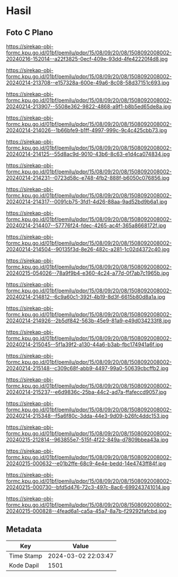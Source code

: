 # Hasil

## Foto C Plano

https://sirekap-obj-formc.kpu.go.id/01bf/pemilu/pdpr/15/08/09/20/08/1508092008002-20240216-152014--a22f3825-0ecf-409e-93dd-4fe42220f4d8.jpg

https://sirekap-obj-formc.kpu.go.id/01bf/pemilu/pdpr/15/08/09/20/08/1508092008002-20240214-213708--e157328a-600e-49a6-8c08-58d37151c693.jpg

https://sirekap-obj-formc.kpu.go.id/01bf/pemilu/pdpr/15/08/09/20/08/1508092008002-20240214-213907--5508e362-9822-4868-a9f1-b8b5ed65de8a.jpg

https://sirekap-obj-formc.kpu.go.id/01bf/pemilu/pdpr/15/08/09/20/08/1508092008002-20240214-214026--1b66bfe9-b1ff-4997-999c-9c4c425cbb73.jpg

https://sirekap-obj-formc.kpu.go.id/01bf/pemilu/pdpr/15/08/09/20/08/1508092008002-20240214-214125--55d8ac9d-9010-43b6-8c63-e1d4ca074834.jpg

https://sirekap-obj-formc.kpu.go.id/01bf/pemilu/pdpr/15/08/09/20/08/1508092008002-20240214-214231--0723d58c-e748-4fb2-888f-b6050c076856.jpg

https://sirekap-obj-formc.kpu.go.id/01bf/pemilu/pdpr/15/08/09/20/08/1508092008002-20240214-214317--0091cb75-3fd1-4d26-88aa-9ad52bd9b6a1.jpg

https://sirekap-obj-formc.kpu.go.id/01bf/pemilu/pdpr/15/08/09/20/08/1508092008002-20240214-214407--57776f24-fdec-4265-ac4f-365a8668172f.jpg

https://sirekap-obj-formc.kpu.go.id/01bf/pemilu/pdpr/15/08/09/20/08/1508092008002-20240214-214504--90135f3d-8e26-482c-a281-1c02d4372c40.jpg

https://sirekap-obj-formc.kpu.go.id/01bf/pemilu/pdpr/15/08/09/20/08/1508092008002-20240215-054026--78a9f9b4-e360-4c24-a77d-0f7ab7c1965b.jpg

https://sirekap-obj-formc.kpu.go.id/01bf/pemilu/pdpr/15/08/09/20/08/1508092008002-20240214-214812--6c9a60c1-392f-4b19-8d3f-6615b80d8a1a.jpg

https://sirekap-obj-formc.kpu.go.id/01bf/pemilu/pdpr/15/08/09/20/08/1508092008002-20240214-214926--2b5df842-563b-45e9-81a9-e49d034233f8.jpg

https://sirekap-obj-formc.kpu.go.id/01bf/pemilu/pdpr/15/08/09/20/08/1508092008002-20240214-215045--5f1a39f2-a130-44a6-b3ab-fbc174941a6f.jpg

https://sirekap-obj-formc.kpu.go.id/01bf/pemilu/pdpr/15/08/09/20/08/1508092008002-20240214-215148--c309c68f-abb9-4497-99a0-50639cbcffb2.jpg

https://sirekap-obj-formc.kpu.go.id/01bf/pemilu/pdpr/15/08/09/20/08/1508092008002-20240214-215237--e6d9836c-25ba-44c2-ad7a-ffafeccd9057.jpg

https://sirekap-obj-formc.kpu.go.id/01bf/pemilu/pdpr/15/08/09/20/08/1508092008002-20240214-215348--f5a6f80c-3dda-44e3-9d09-b26fc4ddc153.jpg

https://sirekap-obj-formc.kpu.go.id/01bf/pemilu/pdpr/15/08/09/20/08/1508092008002-20240215-212814--963855e7-515f-4f22-849a-d7809bbea43a.jpg

https://sirekap-obj-formc.kpu.go.id/01bf/pemilu/pdpr/15/08/09/20/08/1508092008002-20240215-000632--e01b2ffe-68c9-4e4e-bedd-14e4743ff84f.jpg

https://sirekap-obj-formc.kpu.go.id/01bf/pemilu/pdpr/15/08/09/20/08/1508092008002-20240215-000730--bfd5d476-72c3-497c-8ac6-699243741014.jpg

https://sirekap-obj-formc.kpu.go.id/01bf/pemilu/pdpr/15/08/09/20/08/1508092008002-20240215-000828--4fead6a1-ca5a-45a7-8a7b-f29292fafcbd.jpg


## Metadata

| Key        | Value               |
| ---------- | ------------------- |
| Time Stamp | 2024-03-02 22:03:47 |
| Kode Dapil | 1501                |




